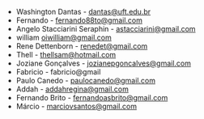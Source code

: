 * Washington Dantas - dantas@uft.edu.br
* Fernando - fernando88to@gmail.com
* Angelo Stacciarini Seraphin - astacciarini@gmail.com 
* william oiwilliam@gmail.com
* Rene Dettenborn - renedet@gmail.com
* Thell	- thellsam@hotmail.com
* Joziane Gonçalves - jozianepgoncalves@gmail.com
* Fabricio - fabricio@gmail
* Paulo Canedo - paulocanedo@gmail.com
* Addah - addahregina@gmail.com
* Fernando Brito - fernandoasbrito@gmail.com
* Márcio - marciovsantos@gmail.com
